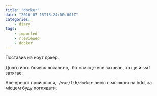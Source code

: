 ```yaml
---
title: "docker"
date: "2016-07-15T18:24:00.001Z"
categories:
    - diary
tags:
    - imported
    - r:eviewed
    - docker
---
```


Поставив на ноут докер.

Довго його боявся локально,  бо ж місце все захаває, та ще й ssd затягає.

Але врешті прийшлося,  `/var/lib/docker` виніс сімлінкою на hdd, за місцем буду поглядати.
